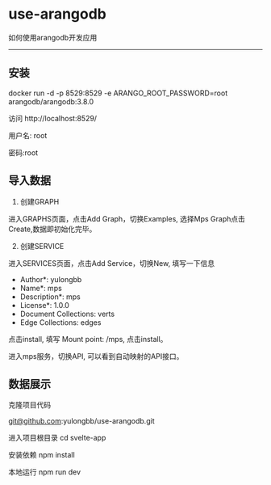 # use-arangodb

如何使用arangodb开发应用

---

## 安装

docker run -d -p 8529:8529 -e ARANGO_ROOT_PASSWORD=root  arangodb/arangodb:3.8.0

访问 http://localhost:8529/

用户名: root

密码:root

## 导入数据

1. 创建GRAPH

进入GRAPHS页面，点击Add Graph，切换Examples, 选择Mps Graph点击Create,数据即初始化完毕。

2. 创建SERVICE

进入SERVICES页面，点击Add Service，切换New, 填写一下信息

* Author*: yulongbb
* Name*: mps
* Description*: mps
* License*: 1.0.0
* Document Collections: verts
* Edge Collections: edges

点击install, 填写 Mount point: /mps, 点击install。

进入mps服务，切换API, 可以看到自动映射的API接口。

## 数据展示

克隆项目代码

git@github.com:yulongbb/use-arangodb.git

进入项目根目录
cd svelte-app

安装依赖
npm install

本地运行
npm run dev
